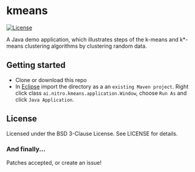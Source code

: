 kmeans
======

[![License](https://img.shields.io/badge/License-BSD%203--Clause-blue.svg)](https://opensource.org/licenses/BSD-3-Clause)

A Java demo application, which illustrates steps of the k-means and k*-means clustering algorithms by clustering random data.


Getting started
---------------

* Clone or download this repo
* In [Eclipse](https://eclipse.org) import the directory as a an `existing Maven project`. Right click class `ai.nitro.kmeans.application.Window`, choose `Run As` and click `Java Application`.


License
-------

Licensed under the BSD 3-Clause License. See LICENSE for details.

### And finally...

Patches accepted, or create an issue!

